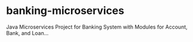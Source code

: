 # banking-microservices
Java Microservices Project for Banking System with Modules for Account, Bank, and Loan...
